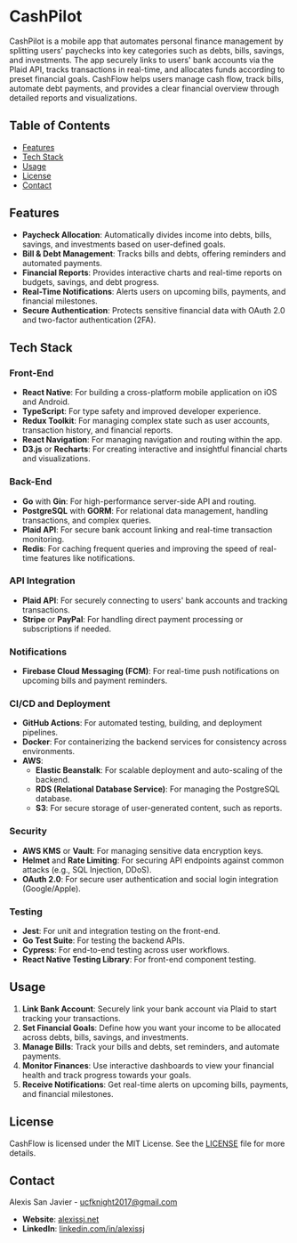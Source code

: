 # CashPilot

CashPilot is a mobile app that automates personal finance management by splitting users' paychecks into key categories such as debts, bills, savings, and investments. The app securely links to users' bank accounts via the Plaid API, tracks transactions in real-time, and allocates funds according to preset financial goals. CashFlow helps users manage cash flow, track bills, automate debt payments, and provides a clear financial overview through detailed reports and visualizations.

## Table of Contents

- [Features](#features)
- [Tech Stack](#tech-stack)
- [Usage](#usage)
- [License](#license)
- [Contact](#contact)

## Features

- **Paycheck Allocation**: Automatically divides income into debts, bills, savings, and investments based on user-defined goals.
- **Bill & Debt Management**: Tracks bills and debts, offering reminders and automated payments.
- **Financial Reports**: Provides interactive charts and real-time reports on budgets, savings, and debt progress.
- **Real-Time Notifications**: Alerts users on upcoming bills, payments, and financial milestones.
- **Secure Authentication**: Protects sensitive financial data with OAuth 2.0 and two-factor authentication (2FA).

## Tech Stack

### Front-End

- **React Native**: For building a cross-platform mobile application on iOS and Android.
- **TypeScript**: For type safety and improved developer experience.
- **Redux Toolkit**: For managing complex state such as user accounts, transaction history, and financial reports.
- **React Navigation**: For managing navigation and routing within the app.
- **D3.js** or **Recharts**: For creating interactive and insightful financial charts and visualizations.

### Back-End

- **Go** with **Gin**: For high-performance server-side API and routing.
- **PostgreSQL** with **GORM**: For relational data management, handling transactions, and complex queries.
- **Plaid API**: For secure bank account linking and real-time transaction monitoring.
- **Redis**: For caching frequent queries and improving the speed of real-time features like notifications.
  
### API Integration

- **Plaid API**: For securely connecting to users' bank accounts and tracking transactions.
- **Stripe** or **PayPal**: For handling direct payment processing or subscriptions if needed.

### Notifications

- **Firebase Cloud Messaging (FCM)**: For real-time push notifications on upcoming bills and payment reminders.

### CI/CD and Deployment

- **GitHub Actions**: For automated testing, building, and deployment pipelines.
- **Docker**: For containerizing the backend services for consistency across environments.
- **AWS**:
  - **Elastic Beanstalk**: For scalable deployment and auto-scaling of the backend.
  - **RDS (Relational Database Service)**: For managing the PostgreSQL database.
  - **S3**: For secure storage of user-generated content, such as reports.

### Security

- **AWS KMS** or **Vault**: For managing sensitive data encryption keys.
- **Helmet** and **Rate Limiting**: For securing API endpoints against common attacks (e.g., SQL Injection, DDoS).
- **OAuth 2.0**: For secure user authentication and social login integration (Google/Apple).

### Testing

- **Jest**: For unit and integration testing on the front-end.
- **Go Test Suite**: For testing the backend APIs.
- **Cypress**: For end-to-end testing across user workflows.
- **React Native Testing Library**: For front-end component testing.

## Usage

1. **Link Bank Account**: Securely link your bank account via Plaid to start tracking your transactions.
2. **Set Financial Goals**: Define how you want your income to be allocated across debts, bills, savings, and investments.
3. **Manage Bills**: Track your bills and debts, set reminders, and automate payments.
4. **Monitor Finances**: Use interactive dashboards to view your financial health and track progress towards your goals.
5. **Receive Notifications**: Get real-time alerts on upcoming bills, payments, and financial milestones.

## License

CashFlow is licensed under the MIT License. See the [LICENSE](LICENSE) file for more details.

## Contact

Alexis San Javier - [ucfknight2017@gmail.com](mailto:ucfknight2017@gmail.com)

- **Website**: [alexissj.net](https://www.alexissj.net)
- **LinkedIn**: [linkedin.com/in/alexissj](https://linkedin.com/in/alexissj)
